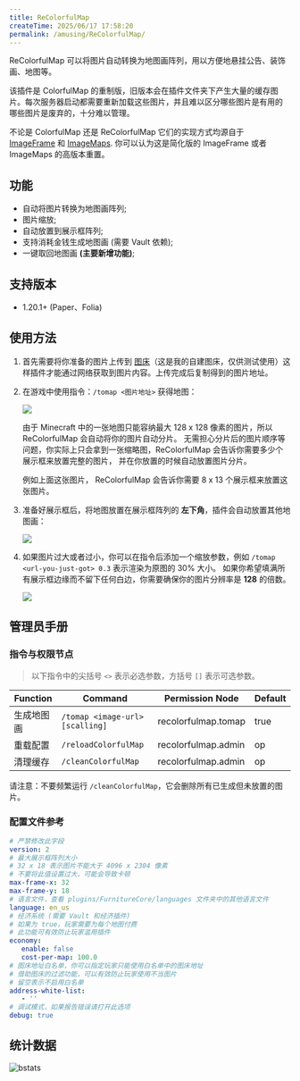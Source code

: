 ```yaml
---
title: ReColorfulMap
createTime: 2025/06/17 17:58:20
permalink: /amusing/ReColorfulMap/
---
```


ReColorfulMap 可以将图片自动转换为地图画阵列，用以方便地悬挂公告、装饰画、地图等。

该插件是 ColorfulMap 的重制版，旧版本会在插件文件夹下产生大量的缓存图片。每次服务器启动都需要重新加载这些图片，并且难以区分哪些图片是有用的
哪些图片是废弃的，十分难以管理。

不论是 ColorfulMap 还是 ReColorfulMap 它们的实现方式均源自于 [ImageFrame](https://github.com/LOOHP/ImageFrame)
和 [ImageMaps](https://github.com/SydMontague/ImageMaps). 你可以认为这是简化版的 ImageFrame 或者 ImageMaps 的高版本重置。

## 功能

- 自动将图片转换为地图画阵列;
- 图片缩放;
- 自动放置到展示框阵列;
- 支持消耗金钱生成地图画 (需要 Vault 依赖);
- 一键取回地图画 **(主要新增功能)**;

## 支持版本

- 1.20.1+ (Paper、Folia)

## 使用方法

1. 首先需要将你准备的图片上传到 [图床](https://ssl.lunadeer.cn:14437/)（这是我的自建图床，仅供测试使用）这样插件才能通过网络获取到图片内容。上传完成后复制得到的图片地址。

2. 在游戏中使用指令：`/tomap <图片地址>` 获得地图：

   ![](/ReColorfulMap/01.png)

   由于 Minecraft 中的一张地图只能容纳最大 128 x 128 像素的图片，所以 ReColorfulMap 会自动将你的图片自动分片。
   无需担心分片后的图片顺序等问题，你实际上只会拿到一张缩略图，ReColorfulMap 会告诉你需要多少个展示框来放置完整的图片，
   并在你放置的时候自动放置图片分片。

   例如上面这张图片， ReColorfulMap 会告诉你需要 8 x 13 个展示框来放置这张图片。

3. 准备好展示框后，将地图放置在展示框阵列的 **左下角**，插件会自动放置其他地图画：

   ![](/ReColorfulMap/02.png)

4. 如果图片过大或者过小，你可以在指令后添加一个缩放参数，例如 `/tomap <url-you-just-got> 0.3` 表示渲染为原图的 30% 大小。
   如果你希望填满所有展示框边缘而不留下任何白边，你需要确保你的图片分辨率是 **128** 的倍数。

   ![](/ReColorfulMap/03.png)

## 管理员手册

### 指令与权限节点

> 以下指令中的尖括号 `<>` 表示必选参数，方括号 `[]` 表示可选参数。

| Function | Command                         | Permission Node     | Default |
|----------|---------------------------------|---------------------|---------|
| 生成地图画    | `/tomap <image-url> [scalling]` | recolorfulmap.tomap | true    |
| 重载配置     | `/reloadColorfulMap`            | recolorfulmap.admin | op      |
| 清理缓存     | `/cleanColorfulMap`             | recolorfulmap.admin | op      |

请注意：不要频繁运行 `/cleanColorfulMap`，它会删除所有已生成但未放置的图片。

### 配置文件参考

```yaml
# 严禁修改此字段
version: 2
# 最大展示框阵列大小
# 32 x 18 表示图片不能大于 4096 x 2304 像素
# 不要将此值设置过大，可能会导致卡顿
max-frame-x: 32
max-frame-y: 18
# 语言文件，查看 plugins/FurnitureCore/languages 文件夹中的其他语言文件
language: en_us
# 经济系统 (需要 Vault 和经济插件)
# 如果为 true，玩家需要为每个地图付费
# 此功能可有效防止玩家滥用插件
economy:
   enable: false
   cost-per-map: 100.0
# 图床地址白名单，你可以指定玩家只能使用白名单中的图床地址
# 借助图床的过滤功能，可以有效防止玩家使用不当图片
# 留空表示不启用白名单
address-white-list:
   - ''
# 调试模式，如果报告错误请打开此选项
debug: true
```

## 统计数据

![bstats](https://bstats.org/signatures/bukkit/ColorfulMap.svg)

